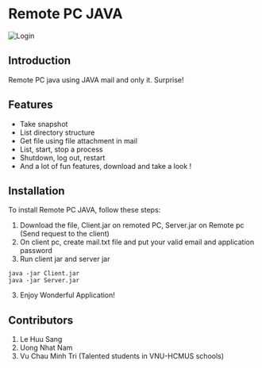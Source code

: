 # Remote PC JAVA

![Login](https://i.ibb.co/rMsSSGh/Screenshot-2023-12-20-223304.png)

## Introduction

Remote PC java using JAVA mail and only it. Surprise!

## Features

- Take snapshot
- List directory structure
- Get file using file attachment in mail
- List, start, stop a process
- Shutdown, log out, restart
- And a lot of fun features, download and take a look !

## Installation

To install Remote PC JAVA, follow these steps:

1. Download the file, Client.jar on remoted PC, Server.jar on Remote pc (Send request to the client)
2. On client pc, create mail.txt file and put your valid email and application password
3. Run client jar and server jar
```
java -jar Client.jar
java -jar Server.jar
```
3. Enjoy Wonderful Application!

## Contributors
1. Le Huu Sang
2. Uong Nhat Nam
3. Vu Chau Minh Tri
(Talented students in VNU-HCMUS schools)


